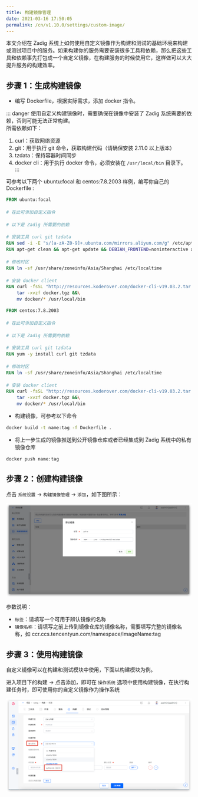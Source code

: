 ```yaml
---
title: 构建镜像管理
date: 2021-03-16 17:50:05
permalink: /cn/v1.10.0/settings/custom-image/
---
```


本文介绍在 Zadig 系统上如何使用自定义镜像作为构建和测试的基础环境来构建或测试项目中的服务。如果构建你的服务需要安装很多工具和依赖，那么把这些工具和依赖事先打包成一个自定义镜像，在构建服务的时候使用它，这样做可以大大提升服务的构建效率。

## 步骤 1：生成构建镜像


- 编写 Dockerfile，根据实际需求，添加 docker 指令。

::: danger
使用自定义构建镜像时，需要确保在镜像中安装了 Zadig 系统需要的依赖，否则可能无法正常构建。<br>
所需依赖如下：
1. curl：获取网络资源
2. git：用于执行 git 命令，获取构建代码（请确保安装 2.11.0 以上版本）
3. tzdata：保持容器时间同步
4. docker cli：用于执行 docker 命令，必须安装在 `/usr/local/bin` 目录下。
:::

可参考以下两个 ubuntu:focal 和 centos:7.8.2003 样例，编写你自己的 Dockerfile :

```dockerfile
FROM ubuntu:focal

# 在此可添加自定义指令

# 以下是 Zadig 所需要的依赖

# 安装工具 curl git tzdata
RUN sed -i -E "s/[a-zA-Z0-9]+.ubuntu.com/mirrors.aliyun.com/g" /etc/apt/sources.list
RUN apt-get clean && apt-get update && DEBIAN_FRONTEND=noninteractive apt-get install -y curl git tzdata

# 修改时区
RUN ln -sf /usr/share/zoneinfo/Asia/Shanghai /etc/localtime

# 安装 docker client
RUN curl -fsSL "http://resources.koderover.com/docker-cli-v19.03.2.tar.gz" -o docker.tgz &&\
    tar -xvzf docker.tgz &&\
    mv docker/* /usr/local/bin
```

```dockerfile
FROM centos:7.8.2003

# 在此可添加自定义指令

# 以下是 Zadig 所需要的依赖

# 安装工具 curl git tzdata
RUN yum -y install curl git tzdata

# 修改时区
RUN ln -sf /usr/share/zoneinfo/Asia/Shanghai /etc/localtime

# 安装 docker client
RUN curl -fsSL "http://resources.koderover.com/docker-cli-v19.03.2.tar.gz" -o docker.tgz &&\
    tar -xvzf docker.tgz &&\
    mv docker/* /usr/local/bin
```

- 构建镜像，可参考以下命令

```bash
docker build -t name:tag -f Dockerfile .
```

- 将上一步生成的镜像推送到公开镜像仓库或者已经集成到 Zadig 系统中的私有镜像仓库

```bash
docker push name:tag
```

## 步骤 2：创建构建镜像

点击 `系统设置` -> `构建镜像管理` -> `添加`，如下图所示：

![添加构建镜像](./_images/image_create.png)

参数说明：
- `标签`：请填写一个可用于辨认镜像的名称
- `镜像名称`：请填写之前上传到镜像仓库的镜像名称，需要填写完整的镜像名称，如 ccr.ccs.tencentyun.com/namespace/imageName:tag

## 步骤 3：使用构建镜像

自定义镜像可以在构建和测试模块中使用，下面以构建模块为例。

进入项目下的构建 -> 点击添加，即可在 `操作系统` 选项中使用构建镜像，在执行构建任务时，即可使用你的自定义镜像作为操作系统

![使用构建镜像](./_images/image_build.png)

